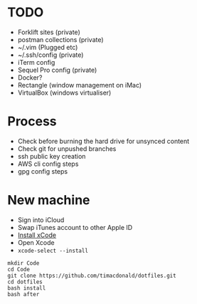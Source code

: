# TODO
- Forklift sites (private)
- postman collections (private)
- ~/.vim (Plugged etc)
- ~/.ssh/config (private)
- iTerm config
- Sequel Pro config (private)
- Docker?
- Rectangle (window management on iMac)
- VirtualBox (windows virtualiser)

# Process
- Check before burning the hard drive for unsynced content
- Check git for unpushed branches
- ssh public key creation
- AWS cli config steps
- gpg config steps

# New machine
- Sign into iCloud
- Swap iTunes account to other Apple ID
- [Install xCode](https://apps.apple.com/au/app/xcode/id497799835?mt=12)
- Open Xcode
- `xcode-select --install`

```
mkdir Code
cd Code
git clone https://github.com/timacdonald/dotfiles.git
cd dotfiles
bash install
bash after
```
